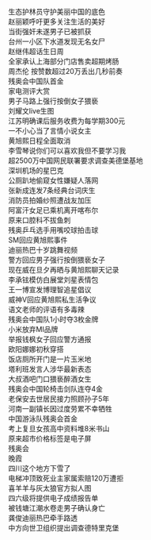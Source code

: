 生态护林员守护美丽中国的底色  
赵丽颖呼吁更多关注生活的美好  
当街强奸未遂男子已被抓获  
台州一小区下水道发现无名女尸  
赵继伟超话生日周  
全家承认上海部分门店售卖超期烤肠  
周杰伦 按赞数超过20万丢出几秒前奏  
残奥会中国队首金  
家电测评大赏  
男子马路上强行按倒女子猥亵  
刘耀文live生图  
江苏明确课后服务收费为每学期300元  
一不小心当了言情小说女主  
黄旭熙日程全面取消  
李雪琴说你们可以喜欢我但不要学习我  
超2500万中国网民联署要求调查美德堡基地  
深圳机场的星巴克  
公厕趴地偷窥女性嫌疑人落网  
张新成连发7条经典台词庆生  
消防员拍婚纱照遭战友加压  
阿富汗女足已乘机离开喀布尔  
原来口腔科不拔鱼刺  
残奥乒乓选手用嘴咬球拍击球  
SM回应黄旭熙事件  
迪丽热巴十岁跳舞视频  
警方回应男子强行按倒猥亵女子  
现在威在旦夕再晒与黄旭熙聊天记录  
李承铉模仿白展堂刘星表情包  
王一博宣发博理智追星倡议  
威神V回应黄旭熙私生活争议  
语文老师的评语有多毒辣  
残奥会中国队1小时夺3枚金牌  
小米放弃MI品牌  
举报钱枫女子回应警方通报  
欧阳娜娜初秋穿搭  
饭店厕所开门是一片玉米地  
塔利班发言人涉华最新表态  
大叔酒吧门口猥亵醉酒女生  
残奥会中国轮椅击剑队连夺4金  
老保安去世居民接力照顾孙子5年  
河南一副镇长因过度劳累不幸牺牲  
中国游泳队残奥会首金  
考上复旦女孩高中资料堆8米书山  
原来超市价格标签是电子屏  
残奥会  
晚霞  
四川这个地方下雪了  
电梯冲顶致死业主家属索赔120万遭拒  
喜羊羊与灰太狼官方拟人图  
四六级将提供电子成绩报告单  
被钱塘江潮水卷走男子确认身亡  
龚俊迪丽热巴牵手路透  
中方向世卫组织提出调查德特里克堡  
